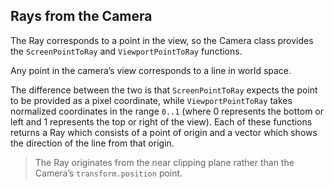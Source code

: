 ## Rays from the Camera

The Ray corresponds to a point in the view, 
so the Camera class provides the `ScreenPointToRay` and `ViewportPointToRay` functions. 

Any point in the camera’s view corresponds to a line in world space.

The difference between the two is that `ScreenPointToRay` expects the point to be provided as a pixel coordinate, while `ViewportPointToRay` takes normalized coordinates in the range `0..1` (where 0 represents the bottom or left and 1 represents the top or right of the view). Each of these functions returns a Ray which consists of a point of origin and a vector which shows the direction of the line from that origin. 
 
 > The Ray originates from the near clipping plane rather than the Camera’s `transform.position` point.




